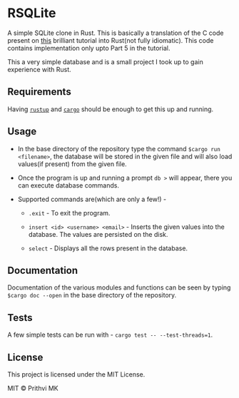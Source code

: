 # RSQLite

A simple SQLite clone in Rust. This is basically a translation of the C code present on [this](https://cstack.github.io/db_tutorial/) brilliant tutorial into Rust(not fully idiomatic). This code contains implementation only upto Part 5 in the tutorial.

This a very simple database and is a small project I took up to gain experience with Rust.

## Requirements

Having [`rustup`](https://www.rust-lang.org/tools/install) and [`cargo`](https://doc.rust-lang.org/cargo/getting-started/installation.html) should be enough to get this up and running.

## Usage

* In the base directory of the repository type the command `$cargo run <filename>`, the database will be stored in the given file and will also load values(if present) from the given file.

* Once the program is up and running a prompt `db >` will appear, there you can execute database commands.

* Supported commands are(which are only a few!) -

  * `.exit` - To exit the program.
  
  * `insert <id> <username> <email>` - Inserts the given values into the database. The values are persisted on the disk.
  
  * `select` - Displays all the rows present in the database.

## Documentation

Documentation of the various modules and functions can be seen by typing `$cargo doc --open` in the base directory of the repository.

## Tests

A few simple tests can be run with - `cargo test -- --test-threads=1`.

## License

This project is licensed under the MIT License.

MIT © Prithvi MK
